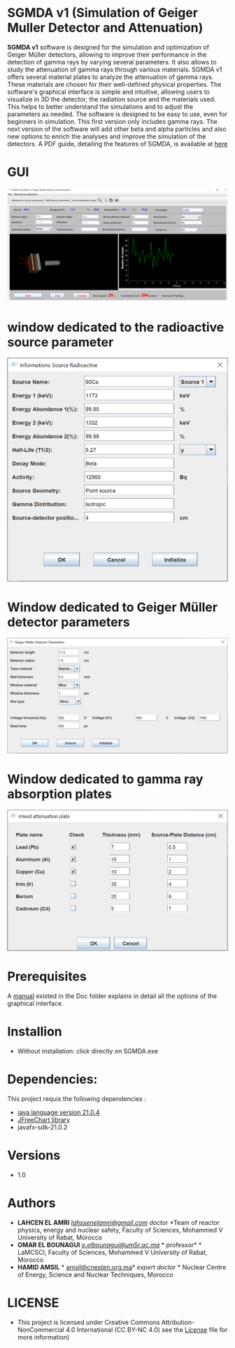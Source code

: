 # SGMDA v1 (Simulation of Geiger Muller Detector and Attenuation)

**SGMDA v1** software is designed for the simulation and optimization of Geiger Müller detectors, allowing to improve their performance in the detection of gamma rays by varying several parameters. It also allows to study the attenuation of gamma rays through various materials.
SGMDA v1 offers several material plates to analyze the attenuation of gamma rays. These materials are chosen for their well-defined physical properties.
The software's graphical interface is simple and intuitive, allowing users to visualize in 3D the detector, the radiation source and the materials used.
This helps to better understand the simulations and to adjust the parameters as needed. The software is designed to be easy to use, even for beginners in simulation. This first version only includes gamma rays. The next version of the software will add other beta and alpha particles and also new options to enrich the analyses and improve the simulation of the detectors. A PDF guide, detailing the features of SGMDA, is available at [here](https://github.com/LAHCEN-EL-AMRI/SGMDA-v1/blob/main/SGMDA1/doc/SGMDA%20Software%20Guide.pdf)


# GUI
![Gui](SGMDA1/icons/F1.png)


#  window dedicated to the radioactive source parameter

![Source](SGMDA1/icons/F2.png)

#  Window dedicated to Geiger Müller detector parameters

![Detector](SGMDA1/icons/F3.png)

#  Window dedicated to gamma ray absorption plates

![Plates](SGMDA1/icons/F4.png)


# Prerequisites
A [manual](https://github.com/LAHCEN-EL-AMRI/SGMDA-v1/blob/main/SGMDA1/doc/SGMDA%20Software%20Guide.pdf) existed in the Doc folder explains in detail all the options of the graphical interface.


# Installion


- Without installation: click directly on SGMDA.exe


# Dependencies:

This project requis the following dependencies :

- [java language version 21.0.4](https://www.oracle.com/java/technologies/javase/jdk21-archive-downloads.html)
- [JFreeChart library](https://www.jfree.org/jfreechart/)
- javafx-sdk-21.0.2


# Versions
- 1.0

# Authors
* **LAHCEN EL AMRI** *lahssenelamri@gmail.com*  *doctor* *Team of reactor physics, energy and nuclear safety, Faculty of Sciences, Mohammed V University of Rabat, Morocco
* **OMAR EL BOUNAGUI** *o.elbounagui@um5r.ac.ma* * professor* * LaMCSCI, Faculty of Sciences, Mohammed V University of Rabat, Morocco
* **HAMID AMSIL** *  amsil@cnesten.org.ma*  *expert doctor* * Nuclear Centre of Energy, Science and Nuclear Techniques, Morocco

# LICENSE
- This project is licensed under Creative Commons Attribution-NonCommercial 4.0 International (CC BY-NC 4.0) see the [License](https://github.com/LAHCEN-EL-AMRI/SGMDA_v1/blob/main/LICENSE)   file for more information)
